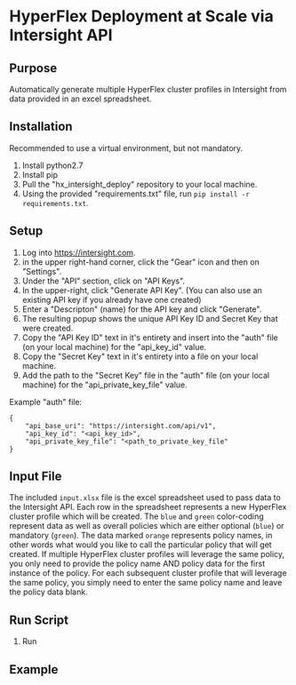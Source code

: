 # HyperFlex Deployment at Scale via Intersight API

## Purpose

Automatically generate multiple HyperFlex cluster profiles in Intersight from data provided in an excel spreadsheet.

## Installation

Recommended to use a virtual environment, but not mandatory.

1. Install python2.7
2. Install pip
3. Pull the "hx_intersight_deploy" repository to your local machine.
4. Using the provided "requirements.txt" file, run `pip install -r requirements.txt`.

## Setup

1. Log into https://intersight.com.
2. in the upper right-hand corner, click the "Gear" icon and then on "Settings".
3. Under the "API" section, click on "API Keys".
4. In the upper-right, click "Generate API Key". (You can also use an existing API key if you already have one created)
5. Enter a "Descripton" (name) for the API key and click "Generate".
6. The resulting popup shows the unique API Key ID and Secret Key that were created.
7. Copy the "API Key ID" text in it's entirety and insert into the "auth" file (on your local machine) for the "api_key_id" value.
8. Copy the "Secret Key" text in it's entirety into a file on your local machine.
9. Add the path to the "Secret Key" file in the "auth" file (on your local machine) for the "api_private_key_file" value.

Example "auth" file:

```
{
    "api_base_uri": "https://intersight.com/api/v1",
    "api_key_id": "<api_key_id>",
    "api_private_key_file": "<path_to_private_key_file"
}
```

## Input File

The included `input.xlsx` file is the excel spreadsheet used to pass data to the Intersight API. Each row in the spreadsheet represents a new HyperFlex cluster profile which will be created. The `blue` and `green` color-coding represent data as well as overall policies which are either optional (`blue`) or mandatory (`green`). The data marked `orange` represents policy names, in other words what would you like to call the particular policy that will get created. If multiple HyperFlex cluster profiles will leverage the same policy, you only need to provide the policy name AND policy data for the first instance of the policy. For each subsequent cluster profile that will leverage the same policy, you simply need to enter the same policy name and leave the policy data blank.

## Run Script

1. Run 

## Example
